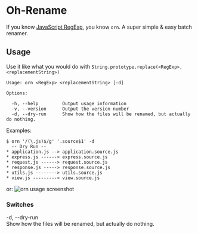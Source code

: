 # Oh-Rename

If you know [JavaScript RegExp](https://developer.mozilla.org/en/docs/Web/JavaScript/Guide/Regular_Expressions), you know `orn`. A super simple & easy batch renamer.

## Usage

Use it like what you would do with `String.prototype.replace(<RegExp>, <replacementString>)`

```
Usage: orn <RegExp> <replacementString> [-d]

Options:

  -h, --help         Output usage information
  -v, --version      Output the version number
  -d, --dry-run      Show how the files will be renamed, but actually do nothing.
```

Examples:

```
$ orn '/(\.js)$/g' '.source$1' -d
  -- Dry Run --
* application.js --> application.source.js
* express.js ------> express.source.js
* request.js ------> request.source.js
* response.js -----> response.source.js
* utils.js --------> utils.source.js
* view.js ---------> view.source.js
```

or:
![orn usage screenshot](https://cloud.githubusercontent.com/assets/215282/8894168/1189fa66-33df-11e5-8191-9dae0e49c0bd.png)

### Switches

  -d, --dry-run  
    Show how the files will be renamed, but actually do nothing.
